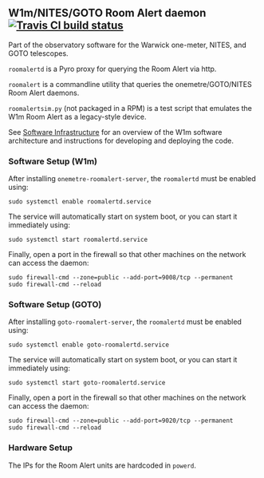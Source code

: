 ## W1m/NITES/GOTO Room Alert daemon [![Travis CI build status](https://travis-ci.org/warwick-one-metre/roomalertd.svg?branch=master)](https://travis-ci.org/warwick-one-metre/roomalertd)

Part of the observatory software for the Warwick one-meter, NITES, and GOTO telescopes.

`roomalertd` is a Pyro proxy for querying the Room Alert via http.

`roomalert` is a commandline utility that queries the onemetre/GOTO/NITES Room Alert daemons.

`roomalertsim.py` (not packaged in a RPM) is a test script that emulates the W1m Room Alert as a legacy-style device.

See [Software Infrastructure](https://github.com/warwick-one-metre/docs/wiki/Software-Infrastructure) for an overview of the W1m software architecture and instructions for developing and deploying the code.

### Software Setup (W1m)

After installing `onemetre-roomalert-server`, the `roomalertd` must be enabled using:
```
sudo systemctl enable roomalertd.service
```

The service will automatically start on system boot, or you can start it immediately using:
```
sudo systemctl start roomalertd.service
```

Finally, open a port in the firewall so that other machines on the network can access the daemon:
```
sudo firewall-cmd --zone=public --add-port=9008/tcp --permanent
sudo firewall-cmd --reload
```

### Software Setup (GOTO)

After installing `goto-roomalert-server`, the `roomalertd` must be enabled using:
```
sudo systemctl enable goto-roomalertd.service
```

The service will automatically start on system boot, or you can start it immediately using:
```
sudo systemctl start goto-roomalertd.service
```

Finally, open a port in the firewall so that other machines on the network can access the daemon:
```
sudo firewall-cmd --zone=public --add-port=9020/tcp --permanent
sudo firewall-cmd --reload
```

### Hardware Setup

The IPs for the Room Alert units are hardcoded in `powerd`.
